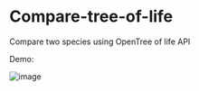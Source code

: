 # Compare-tree-of-life
Compare two species using OpenTree of life API

Demo:

![image](https://user-images.githubusercontent.com/73574414/164255745-d4202810-7b8c-4501-b61b-ebec2aa78634.png)
